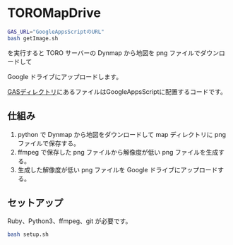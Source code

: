 # TOROMapDrive

```sh
GAS_URL="GoogleAppsScriptのURL"
bash getImage.sh
```

を実行すると TORO サーバーの Dynmap から地図を png ファイルでダウンロードして

Google ドライブにアップロードします。

[GASディレクトリ](/GAS)にあるファイルはGoogleAppsScriptに配置するコードです。

## 仕組み

1. python で Dynmap から地図をダウンロードして map ディレクトリに png ファイルで保存する。
2. ffmpeg で保存した png ファイルから解像度が低い png ファイルを生成する。
3. 生成した解像度が低い png ファイルを Google ドライブにアップロードする。

## セットアップ

Ruby、Python3、ffmpeg、git が必要です。

```sh
bash setup.sh
```
